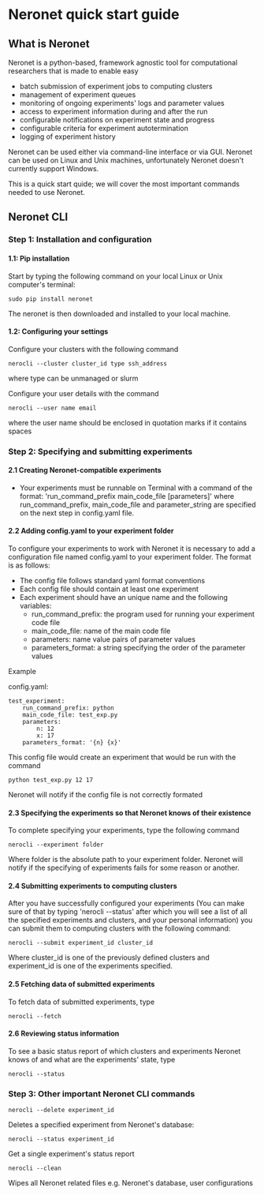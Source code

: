 # Neronet quick start guide

## What is Neronet

Neronet is a python-based, framework agnostic tool for computational researchers 
that is made to enable easy

- batch submission of experiment jobs to computing clusters
- management of experiment queues
- monitoring of ongoing experiments' logs and parameter values
- access to experiment information during and after the run
- configurable notifications on experiment state and progress
- configurable criteria for experiment autotermination
- logging of experiment history

Neronet can be used either via command-line interface or via GUI. Neronet can be 
used on Linux and Unix machines, unfortunately Neronet doesn't currently support 
Windows.

This is a quick start quide; we will cover the most important commands needed to use Neronet.

## Neronet CLI

### Step 1: Installation and configuration

#### 1.1: Pip installation

Start by typing the following command on your local Linux or Unix computer's 
terminal:

```
sudo pip install neronet
```

The neronet is then downloaded and installed to your local machine.

#### 1.2: Configuring your settings

Configure your clusters with the following command
```
nerocli --cluster cluster_id type ssh_address
```
where type can be unmanaged or slurm

Configure your user details with the command
```
nerocli --user name email
```
where the user name should be enclosed in quotation marks if it contains
spaces

### Step 2: Specifying and submitting experiments

#### 2.1 Creating Neronet-compatible experiments

- Your experiments must be runnable on Terminal with a command of the format:
  'run_command_prefix main_code_file [parameters]' where run_command_prefix, 
  main_code_file and parameter_string are specified on the next step in config.yaml
  file.

#### 2.2 Adding config.yaml to your experiment folder

To configure your experiments to work with Neronet it is necessary to add 
a configuration file named config.yaml to your experiment folder. The format is
as follows:

- The config file follows standard yaml format conventions
- Each config file should contain at least one experiment
- Each experiment should have an unique name and the following variables:
    - run_command_prefix: the program used for running your experiment code
      file
    - main_code_file: name of the main code file
    - parameters: name value pairs of parameter values
    - parameters_format: a string specifying the order of the parameter values

Example

config.yaml:
```
test_experiment:
    run_command_prefix: python
    main_code_file: test_exp.py
    parameters:
        n: 12
        x: 17
    parameters_format: '{n} {x}'
```

This config file would create an experiment that would be run with the command
```
python test_exp.py 12 17
```

Neronet will notify if the config file is not correctly formated

#### 2.3 Specifying the experiments so that Neronet knows of their existence

To complete specifying your experiments, type the following command

```
nerocli --experiment folder
```

Where folder is the absolute path to your experiment folder. Neronet will notify
if the specifying of experiments fails for some reason or another.

#### 2.4 Submitting experiments to computing clusters

After you have successfully configured your experiments (You can make sure of
that by typing 'nerocli --status' after which you will see a list of all the
specified experiments and clusters, and your personal information) you can submit
them to computing clusters with the following command:

```
nerocli --submit experiment_id cluster_id
```

Where cluster_id is one of the previously defined clusters and experiment_id 
is one of the experiments specified.

#### 2.5 Fetching data of submitted experiments

To fetch data of submitted experiments, type
```
nerocli --fetch
```

#### 2.6 Reviewing status information

To see a basic status report of which clusters and experiments Neronet knows of
and what are the experiments' state, type
```
nerocli --status
```

### Step 3: Other important Neronet CLI commands

```
nerocli --delete experiment_id
```
Deletes a specified experiment from Neronet's database:

```
nerocli --status experiment_id
```
Get a single experiment's status report

```
nerocli --clean
```

Wipes all Neronet related files e.g. Neronet's database, user configurations
